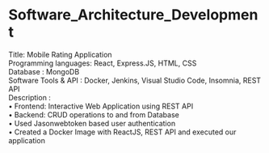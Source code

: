 # Software_Architecture_Development
Title: Mobile Rating Application  
Programming languages: React, Express.JS, HTML, CSS  
Database : MongoDB  
Software Tools & API : Docker, Jenkins, Visual Studio Code, Insomnia, REST API  
Description :   
•	Frontend: Interactive Web Application using REST API   
•	Backend: CRUD operations to and from Database  
•	Used Jasonwebtoken based user authentication   
• Created a Docker Image with ReactJS, REST API and executed our application  

